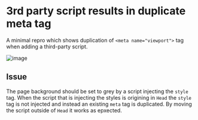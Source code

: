 # 3rd party script results in duplicate meta tag

A minimal repro which shows duplication of `<meta name="viewport">` tag when adding a third-party script.

![image](https://user-images.githubusercontent.com/203886/107970855-9717af00-6fa9-11eb-8f07-dd503cf361f7.png)


## Issue

The page background should be set to grey by a script injecting the `style` tag. When the script that is injecting the styles is origining in `Head` the `style` tag is not injected and instead an existing `meta` tag is duplicated. By moving the script outside of `Head` it works as epxected.

